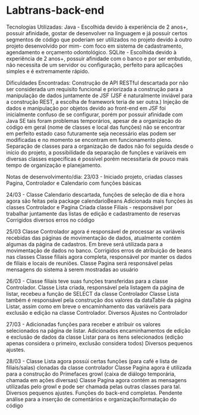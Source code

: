# Labtrans-back-end
Tecnologias Utilizadas:
  Java - Escolhida devido à experiência de 2 anos+, possuir afinidade, gostar de desenvolver na linguagem e já possuír certos segmentos          de código que poderiam ser utilizados no projeto devido à outro projeto desenvolvido por mim- com foco em sistema de                    cadastramento, agendamento e orçamento odontológico.
  SQLite - Escolhida devido à experiência de 2 anos+, possuir afinidade com o banco e por ser embutido, não necessita de um servidor ou             configuração, perfeito para aplicações simples e é extremamente rápido.
 
 Dificuldades Encontradas:
  Construção de API RESTful descartada por não ser considerada um requisito funcional e priorizada a construção para a manipulação de dados juntamente de JSF (JSF é naturalmente inviável para a construção REST, a escolha de framework teria de ser outra.)
  Injeção de dados e manipulação por objetos devido ao front-end em JSF foi inicialmente confuso de se configurar, porém por possuir afinidade com Java SE tais foram problemas temporários, apesar de a organização do código em geral (nome de classes e local das funções) não se encontrar em perfeito estado caso futuramente seja necessário elas podem ser modificadas e no momento se encontram em funcionamento pleno.
  Separação de classes para a organização de dados não foi seguida desde o início do projeto, a possibilidade da separação de funções e 
  variáveis em diversas classes específicas é possível porém necessitaria de pouco mais tempo de organização e planejamento.
 
 Notas de desenvolvimento/dia:
23/03 - Iniciado projeto, criadas classes Pagina, Controlador e Calendario com funções básicas

24/03 - Classe Calendario descartada, funções de seleção de dia e hora agora são feitas pela package calendarioBeans
        Adicionada mais funções às classes Controlador e Pagina
        Criada classe Filiais - responsável por trabalhar juntamente das listas de edição e cadastramento de reservas
        Corrigidos diversos erros no código
        
25/03   Classe Controlador agora é responsável de processar as variáveis recebidas das páginas de movimentação de dados, atualmente contém          algumas da página de cadastros. Em breve será utilizada para a movimentação de dados no banco.
        Corrigidos erros de atribuição de beans nas classes
        Classe filiais agora completa, responsável por manter os dados de filiais e locais de reuniões.
        Classe Pagina será responsável pelas mensagens do sistema à serem mostradas ao usuário
        
26/03 - Classe filiais teve suas funções transferidas para a classe Controlador.
        Classe Lista criada, responsável pela listagem da página de listar, recebeu a função de SELECT da classe Controlador
        Classe Lista também é responsável pela construção dos valores da dataTable da página Listar, assim como em breve o encaminhamento
          das variáveis para exclusão e edição na classe Controlador.
        Diversos Ajustes no Controlador
        
27/03 - Adicionadas funções para receber e atribuir os valores selecionados na página de listar.
        Adicionados encaminhamentos de edição e exclusão de dados da classe Listar para os itens selecionados (edição apenas considera o              primeiro, exclusão considera todos)
        Diversos pequenos ajustes.
        
28/03 - Classe Lista agora possúi certas funções (para café e lista de filiais/salas) clonadas da classe controlador
        Classe Pagina agora é utilizada para a construção do Primefaces growl (caixa de diálogo temporária, chamada em ações diversas)
        Classe Pagina agora contém as mensagens utilizadas pelo growl e pode ser chamada pelas outras classes para tal.
        Diversos pequenos ajustes.
        Funções do back-end completas.
        Pendente análise para a inserção de comentários e organização/formatação do código
        

